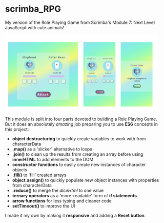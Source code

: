 # scrimba_RPG

My version of the Role Playing Game from Scrimba's Module 7: Next Level JavaScript with cute animals!

![Screenshots of app with the first large screen, the second mobile showing the danger health bar change, and the last being the end game screen on mobile](https://github.com/JoleneKearse/scrimba_RPG/blob/main/social_media.png)

This [module](https://scrimba.com/learn/frontend/next-level-javascript-intro-cQgLG9uP) is split into four parts devoted to building a Role Playing Game. But it does an absolutely *amazing* job preparing you to use **ES6** concepts in this project:
- **object destructuring** to quickly create variables to work with from characterData
- **.map()** as a 'slicker' alternative to loops
- **.join()** to clean up the results from creating an array before using **innerHTML** to add elements to the DOM
- **constructor functions** to easily create new instances of character objects
- **.fill()** to 'fill' created arrays
- **object.assign()** to quickly populate new object instances with properties from characterData
- **.reduce()** to merge the *diceHtml* to one value
- **ternary operators** as a 'more-readable' form of **if statements**
- **arrow functions** for less typing and cleaner code
- **setTimeout()** to improve the UI

I made it my own by making it **responsive** and adding a **Reset button**.
